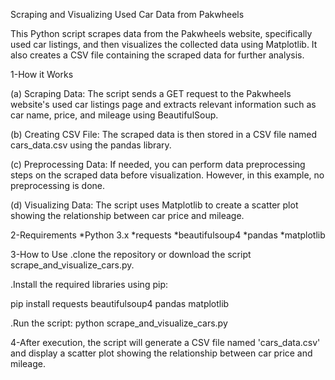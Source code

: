 Scraping and Visualizing Used Car Data from Pakwheels

This Python script scrapes data from the Pakwheels website, specifically used car listings, and then visualizes the collected data using Matplotlib. It also creates a CSV file containing the scraped data for further analysis.

1-How it Works

(a) Scraping Data: The script sends a GET request to the Pakwheels website's used car listings page and extracts relevant information such as car name, price, and mileage using BeautifulSoup.

(b) Creating CSV File: The scraped data is then stored in a CSV file named cars_data.csv using the pandas library.

(c) Preprocessing Data: If needed, you can perform data preprocessing steps on the scraped data before visualization. However, in this example, no preprocessing is done.

(d) Visualizing Data: The script uses Matplotlib to create a scatter plot showing the relationship between car price and mileage.

2-Requirements
*Python 3.x
*requests
*beautifulsoup4
*pandas
*matplotlib

3-How to Use
.clone the repository or download the script scrape_and_visualize_cars.py.

.Install the required libraries using pip:

pip install requests beautifulsoup4 pandas matplotlib

.Run the script:
python scrape_and_visualize_cars.py

4-After execution, the script will generate a CSV file named 'cars_data.csv' and display a scatter plot showing the relationship between car price and mileage.
